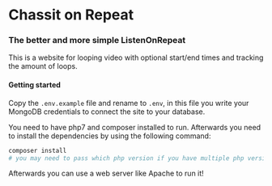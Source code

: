 # Chassit on Repeat
### The better and more simple ListenOnRepeat

This is a website for looping video with optional start/end times and tracking the amount of loops.

#### Getting started
Copy the `.env.example` file and rename to `.env`, 
in this file you write your MongoDB credentials to connect the site to your database.

You need to have php7 and composer installed to run. Afterwards you need to install the dependencies by using the following command:
```bash
composer install 
# you may need to pass which php version if you have multiple php versions installed
```

Afterwards you can use a web server like Apache to run it!

